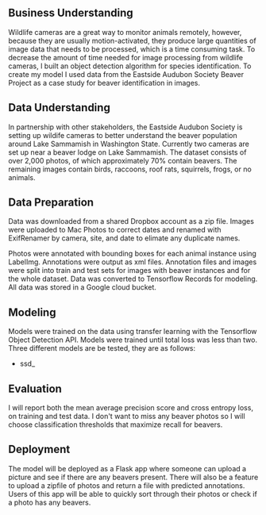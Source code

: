 ## Business Understanding
Wildlife cameras are a great way to monitor animals remotely, however, because they are usually motion-activated, they produce large quantities of image data that needs to be processed, which is a time consuming task. To decrease the amount of time needed for image processing from wildlife cameras, I built an object detection algorithm for species identification. To create my model I used data from the Eastside Audubon Society Beaver Project as a case study for beaver identification in images.

## Data Understanding
In partnership with other stakeholders, the Eastside Audubon Society is setting up wildife cameras to better understand the beaver population around Lake Sammamish in Washington State. Currently two cameras are set up near a beaver lodge on Lake Sammamish. The dataset consists of over 2,000 photos, of which approximately 70% contain beavers. The remaining images contain birds, raccoons, roof rats, squirrels, frogs, or no animals. 

## Data Preparation
Data was downloaded from a shared Dropbox account as a zip file. Images were uploaded to Mac Photos to correct dates and renamed with ExifRenamer by camera, site, and date to elimate any duplicate names. 

Photos were annotated with bounding boxes for each animal instance using LabelImg. Annotations were output as xml files. Annotation files and images were split into train and test sets for images with beaver instances and for the whole dataset. Data was converted to Tensorflow Records for modeling. All data was stored in a Google cloud bucket.

## Modeling
Models were trained on the data using transfer learning with the Tensorflow Object Detection API. Models were trained until total loss was less than two. Three different models are be tested, they are as follows:
* ssd_

## Evaluation
I will report both the mean average precision score and cross entropy loss, on training and test data. I don't want to miss any beaver photos so I will choose classification thresholds that maximize recall for beavers.

## Deployment
The model will be deployed as a Flask app where someone can upload a picture and see if there are any beavers present. There will also be a feature to upload a zipfile of photos and return a file with predicted annotations. Users of this app will be able to quickly sort through their photos or check if a photo has any beavers.

